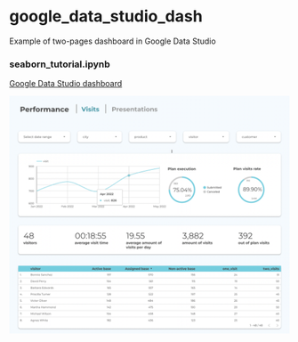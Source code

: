 # google_data_studio_dash
Example of two-pages dashboard in Google Data Studio

### seaborn_tutorial.ipynb
[Google Data Studio dashboard](https://datastudio.google.com/s/sXa_msaiDgk)

![Image](https://github.com/khamzovich/google_data_studio_dash/raw/main/images/first_page.png)
